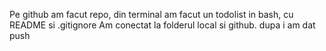 Pe github am facut repo, din terminal am facut un todolist in bash, cu README si .gitignore
Am conectat la folderul local si github. dupa i am dat push 
